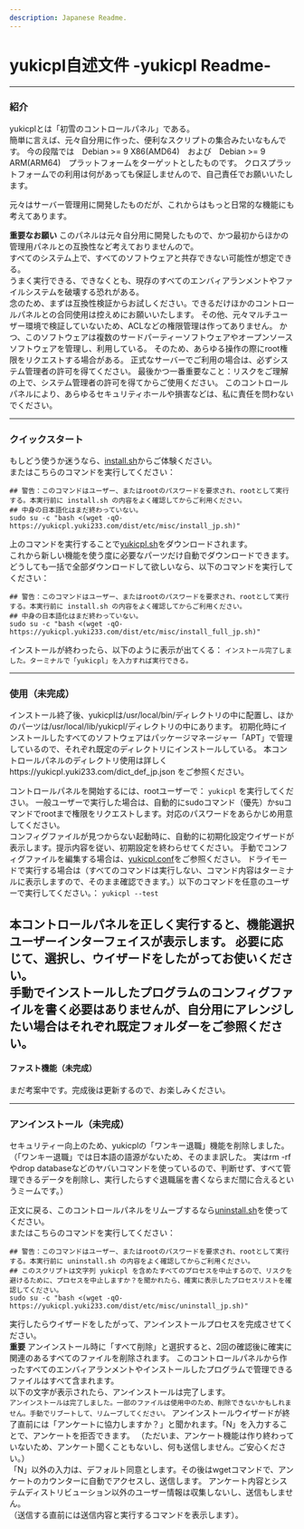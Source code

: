 ```yaml
---
description: Japanese Readme.
---
```


# yukicpl自述文件 -yukicpl Readme-

---

### 紹介
yukicplとは「初雪のコントロールパネル」である。  
簡単に言えば、元々自分用に作った、便利なスクリプトの集合みたいなもんです。
今の段階では　Debian >= 9 X86(AMD64)　および　Debian >= 9 ARM(ARM64)　プラットフォームをターゲットとしたものです。
クロスプラットフォームでの利用は何があっても保証しませんので、自己責任でお願いいたします。

元々はサーバー管理用に開発したものだが、これからはもっと日常的な機能にも考えてあります。  

**重要なお願い**
このパネルは元々自分用に開発したもので、かつ最初からほかの管理用パネルとの互換性など考えておりませんので。  
すべてのシステム上で、すべてのソフトウェアと共存できない可能性が想定できる。  
うまく実行できる、できなくとも、現存のすべてのエンバィアランメントやファイルシステムを破壊する恐れがある。  
念のため、まずは互換性検証からお試しください。できるだけほかのコントロールパネルとの合同使用は控えめにお願いいたします。
その他、元々マルチユーザー環境で検証していないため、ACLなどの権限管理は作ってありません。
かつ、このソフトウェアは複数のサードパーティーソフトウェアやオープンソースソフトウェアを管理し、利用している。
そのため、あらゆる操作の際にroot権限をリクエストする場合がある。
正式なサーバーでご利用の場合は、必ずシステム管理者の許可を得てください。
最後かつ一番重要なこと：リスクをご理解の上で、システム管理者の許可を得てからご使用ください。
このコントロールパネルにより、あらゆるセキュリティホールや損害などは、私に責任を問わないでください。

---

### クイックスタート
もしどう使うか迷うなら、[install.sh](https://github.com/hatsuyuki280/yukicpl/blob/master/MISC/install.sh)からご体験ください。  
またはこちらのコマンドを実行してください：
```
## 警告：このコマンドはユーザー、またはrootのパスワードを要求され、rootとして実行する。本実行前に install.sh の内容をよく確認してからご利用ください。
## 中身の日本語化はまだ終わっていない。
sudo su -c "bash <(wget -qO- https://yukicpl.yuki233.com/dist/etc/misc/install_jp.sh)"
```
上のコマンドを実行することで[yukicpl.sh](https://github.com/hatsuyuki280/yukicpl/blob/master/MISC/yukicpl.sh)をダウンロードされます。  
これから新しい機能を使う度に必要なパーツだけ自動でダウンロードできます。
どうしても一括で全部ダウンロードして欲しいなら、以下のコマンドを実行してください：
```
## 警告：このコマンドはユーザー、またはrootのパスワードを要求され、rootとして実行する。本実行前に install.sh の内容をよく確認してからご利用ください。
## 中身の日本語化はまだ終わっていない。
sudo su -c "bash <(wget -qO- https://yukicpl.yuki233.com/dist/etc/misc/install_full_jp.sh)"
```
インストールが終わったら、以下のように表示が出てくる：
```インストール完了しました。ターミナルで「yukicpl」を入力すれば実行できる。```

---

### 使用（未完成）
インストール終了後、yukicplは/usr/local/bin/ディレクトリの中に配置し、ほかのパーツは/usr/local/lib/yukicpl/ディレクトリの中にあります。
初期化時にインストールしたすべてのソフトウェアはパッケージマネージャー「APT」で管理しているので、それぞれ既定のディレクトリにインストールしている。
本コントロールパネルのディレクトリ使用は詳しくhttps://yukicpl.yuki233.com/dict_def_jp.json をご参照ください。

コントロールパネルを開始するには、rootユーザーで：
``` yukicpl ```
を実行してください。
一般ユーザーで実行した場合は、自動的にsudoコマンド（優先）かsuコマンドでrootまで権限をリクエストします。対応のパスワードをあらかじめ用意してください。  
コンフィグファイルが見つからない起動時に、自動的に初期化設定ウイザードが表示します。提示内容を従い、初期設定を終わらせてください。
手動でコンフィグファイルを編集する場合は、[yukicpl.conf](https://github.com/hatsuyuki280/yukicpl/blob/master/config-simple/yukicpl.conf)をご参照ください。
ドライモードで実行する場合は（すべてのコマンドは実行しない、コマンド内容はターミナルに表示しますので、そのまま確認できます。）以下のコマンドを任意のユーザーで実行してください。：
``` yukicpl --test ```

本コントロールパネルを正しく実行すると、機能選択ユーザーインターフェイスが表示します。
必要に応じて、選択し、ウイザードをしたがってお使いください。  
手動でインストールしたプログラムのコンフィグファイルを書く必要はありませんが、自分用にアレンジしたい場合はそれぞれ既定フォルダーをご参照ください。
---

#### ファスト機能（未完成）
まだ考案中です。完成後は更新するので、お楽しみください。  

---

### アンインストール（未完成）
セキュリティー向上のため、yukicplの「ワンキー退職」機能を削除しました。
（「ワンキー退職」では日本語の語源がないため、そのまま訳した。
実はrm -rfやdrop databaseなどのヤバいコマンドを使っているので、判断せず、すべて管理できるデータを削除し、実行したらすぐ退職届を書くならまだ間に合えるというミームです。）

正文に戻る、このコントロールパネルをリムーブするなら[uninstall.sh](https://github.com/hatsuyuki280/yukicpl/blob/master/MISC/uninstall.sh)を使ってください。  
またはこちらのコマンドを実行してください：
```
## 警告：このコマンドはユーザー、またはrootのパスワードを要求され、rootとして実行する。本実行前に uninstall.sh の内容をよく確認してからご利用ください。
## このスクリプトは文字列 yukicpl を含めたすべてのプロセスを中止するので、リスクを避けるために、プロセスを中止しますか？を聞かれたら、確実に表示したプロセスリストを確認してください。
sudo su -c "bash <(wget -qO- https://yukicpl.yuki233.com/dist/etc/misc/uninstall_jp.sh)"
```
実行したらウイザードをしたがって、アンインストールプロセスを完成させてください。  
**重要**
アンインストール時に「すべて削除」と選択すると、2回の確認後に確実に関連のあるすべてのファイルを削除されます。
このコントロールパネルから作ったすべてのエンバィアランメントやインストールしたプログラムで管理できるファイルはすべて含まれます。  
以下の文字が表示されたら、アンインストールは完了します。  
```アンインストールは完了しました。一部のファイルは使用中のため、削除できないかもしれません。手動でリブートして、リムーブしてください。```
アンインストールウイザードが終了直前には「アンケートに協力しますか？」と聞かれます。「N」を入力することで、アンケートを拒否できます。
（ただいま、アンケート機能は作り終わっていないため、アンケート聞くこともないし、何も送信しません。ご安心ください。）  
「N」以外の入力は、デフォルト同意とします。その後はwgetコマンドで、アンケートのカウンターに自動でアクセスし、送信します。
アンケート内容とシステムディストリビューション以外のユーザー情報は収集しないし、送信もしません。  
（送信する直前には送信内容と実行するコマンドを表示します）。  